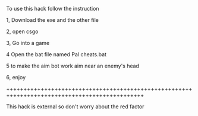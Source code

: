 To use this hack follow the instruction

1, Download the exe and the other file



2, open csgo



3, Go into a game



4 Open the bat file named Pal cheats.bat




5 to make the aim bot work aim near an enemy's head


6, enjoy



++++++++++++++++++++++++++++++++++++++++++++++++++++++++++++++++++++++++++++++++++++++++++++++

This hack is external so don't worry about the red factor
